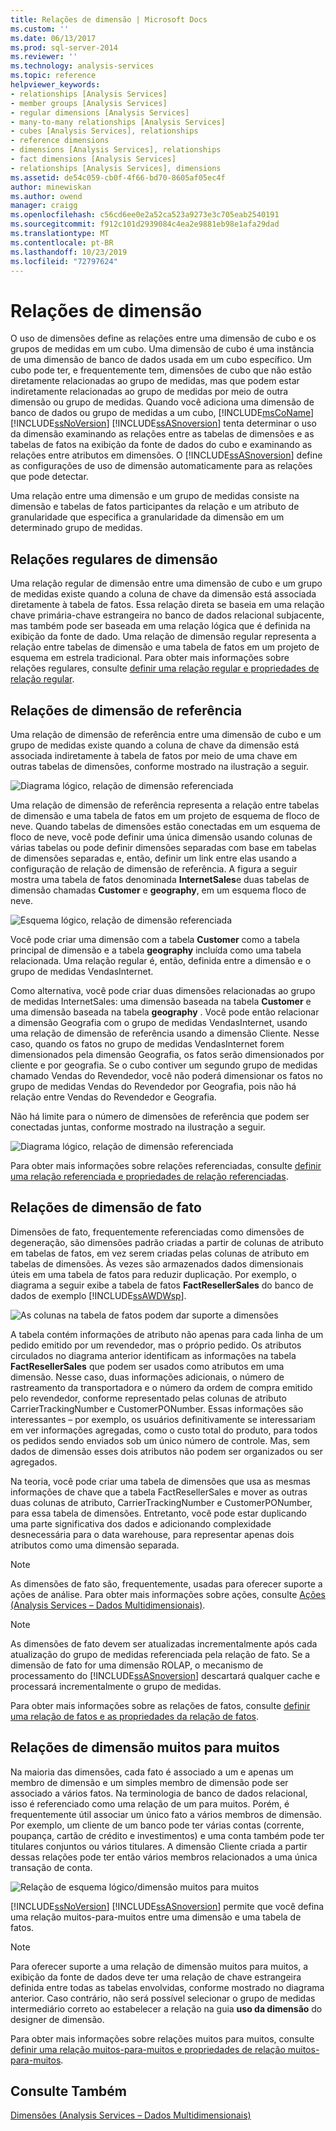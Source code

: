 ```yaml
---
title: Relações de dimensão | Microsoft Docs
ms.custom: ''
ms.date: 06/13/2017
ms.prod: sql-server-2014
ms.reviewer: ''
ms.technology: analysis-services
ms.topic: reference
helpviewer_keywords:
- relationships [Analysis Services]
- member groups [Analysis Services]
- regular dimensions [Analysis Services]
- many-to-many relationships [Analysis Services]
- cubes [Analysis Services], relationships
- reference dimensions
- dimensions [Analysis Services], relationships
- fact dimensions [Analysis Services]
- relationships [Analysis Services], dimensions
ms.assetid: de54c059-cb0f-4f66-bd70-8605af05ec4f
author: minewiskan
ms.author: owend
manager: craigg
ms.openlocfilehash: c56cd6ee0e2a52ca523a9273e3c705eab2540191
ms.sourcegitcommit: f912c101d2939084c4ea2e9881eb98e1afa29dad
ms.translationtype: MT
ms.contentlocale: pt-BR
ms.lasthandoff: 10/23/2019
ms.locfileid: "72797624"
---
```

# <a name="dimension-relationships"></a>Relações de dimensão
  O uso de dimensões define as relações entre uma dimensão de cubo e os grupos de medidas em um cubo. Uma dimensão de cubo é uma instância de uma dimensão de banco de dados usada em um cubo específico. Um cubo pode ter, e frequentemente tem, dimensões de cubo que não estão diretamente relacionadas ao grupo de medidas, mas que podem estar indiretamente relacionadas ao grupo de medidas por meio de outra dimensão ou grupo de medidas. Quando você adiciona uma dimensão de banco de dados ou grupo de medidas a um cubo, [!INCLUDE[msCoName](../../includes/msconame-md.md)] [!INCLUDE[ssNoVersion](../../includes/ssnoversion-md.md)] [!INCLUDE[ssASnoversion](../../includes/ssasnoversion-md.md)] tenta determinar o uso da dimensão examinando as relações entre as tabelas de dimensões e as tabelas de fatos na exibição da fonte de dados do cubo e examinando as relações entre atributos em dimensões. O [!INCLUDE[ssASnoversion](../../includes/ssasnoversion-md.md)] define as configurações de uso de dimensão automaticamente para as relações que pode detectar.  
  
 Uma relação entre uma dimensão e um grupo de medidas consiste na dimensão e tabelas de fatos participantes da relação e um atributo de granularidade que especifica a granularidade da dimensão em um determinado grupo de medidas.  
  
## <a name="regular-dimension-relationships"></a>Relações regulares de dimensão  
 Uma relação regular de dimensão entre uma dimensão de cubo e um grupo de medidas existe quando a coluna de chave da dimensão está associada diretamente à tabela de fatos. Essa relação direta se baseia em uma relação chave primária-chave estrangeira no banco de dados relacional subjacente, mas também pode ser baseada em uma relação lógica que é definida na exibição da fonte de dado. Uma relação de dimensão regular representa a relação entre tabelas de dimensão e uma tabela de fatos em um projeto de esquema em estrela tradicional. Para obter mais informações sobre relações regulares, consulte [definir uma relação regular e propriedades de relação regular](../multidimensional-models/define-a-regular-relationship-and-regular-relationship-properties.md).  
  
## <a name="reference-dimension-relationships"></a>Relações de dimensão de referência  
 Uma relação de dimensão de referência entre uma dimensão de cubo e um grupo de medidas existe quando a coluna de chave da dimensão está associada indiretamente à tabela de fatos por meio de uma chave em outras tabelas de dimensões, conforme mostrado na ilustração a seguir.  
  
 ![Diagrama lógico, relação de dimensão referenciada](../../analysis-services/dev-guide/media/as-refdimension1.gif "Diagrama lógico, relação de dimensão referenciada")  
  
 Uma relação de dimensão de referência representa a relação entre tabelas de dimensão e uma tabela de fatos em um projeto de esquema de floco de neve. Quando tabelas de dimensões estão conectadas em um esquema de floco de neve, você pode definir uma única dimensão usando colunas de várias tabelas ou pode definir dimensões separadas com base em tabelas de dimensões separadas e, então, definir um link entre elas usando a configuração de relação de dimensão de referência. A figura a seguir mostra uma tabela de fatos denominada **InternetSales**e duas tabelas de dimensão chamadas **Customer** e **geography**, em um esquema floco de neve.  
  
 ![Esquema lógico, relação de dimensão referenciada](../../analysis-services/dev-guide/media/as-refdim-schema1.gif "Esquema lógico, relação de dimensão referenciada")  
  
 Você pode criar uma dimensão com a tabela **Customer** como a tabela principal de dimensão e a tabela **geography** incluída como uma tabela relacionada. Uma relação regular é, então, definida entre a dimensão e o grupo de medidas VendasInternet.  
  
 Como alternativa, você pode criar duas dimensões relacionadas ao grupo de medidas InternetSales: uma dimensão baseada na tabela **Customer** e uma dimensão baseada na tabela **geography** . Você pode então relacionar a dimensão Geografia com o grupo de medidas VendasInternet, usando uma relação de dimensão de referência usando a dimensão Cliente. Nesse caso, quando os fatos no grupo de medidas VendasInternet forem dimensionados pela dimensão Geografia, os fatos serão dimensionados por cliente e por geografia. Se o cubo contiver um segundo grupo de medidas chamado Vendas do Revendedor, você não poderá dimensionar os fatos no grupo de medidas Vendas do Revendedor por Geografia, pois não há relação entre Vendas do Revendedor e Geografia.  
  
 Não há limite para o número de dimensões de referência que podem ser conectadas juntas, conforme mostrado na ilustração a seguir.  
  
 ![Diagrama lógico, relação de dimensão referenciada](../../analysis-services/dev-guide/media/as-refdimension2.gif "Diagrama lógico, relação de dimensão referenciada")  
  
 Para obter mais informações sobre relações referenciadas, consulte [definir uma relação referenciada e propriedades de relação referenciadas](../multidimensional-models/define-a-referenced-relationship-and-referenced-relationship-properties.md).  
  
## <a name="fact-dimension-relationships"></a>Relações de dimensão de fato  
 Dimensões de fato, frequentemente referenciadas como dimensões de degeneração, são dimensões padrão criadas a partir de colunas de atributo em tabelas de fatos, em vez serem criadas pelas colunas de atributo em tabelas de dimensões. Às vezes são armazenados dados dimensionais úteis em uma tabela de fatos para reduzir duplicação. Por exemplo, o diagrama a seguir exibe a tabela de fatos **FactResellerSales** do banco de dados de exemplo [!INCLUDE[ssAWDWsp](../../includes/ssawdwsp-md.md)].  
  
 ![As colunas na tabela de fatos podem dar suporte a dimensões](../../analysis-services/dev-guide/media/as-factdim.gif "As colunas na tabela de fatos podem dar suporte a dimensões")  
  
 A tabela contém informações de atributo não apenas para cada linha de um pedido emitido por um revendedor, mas o próprio pedido. Os atributos circulados no diagrama anterior identificam as informações na tabela **FactResellerSales** que podem ser usados como atributos em uma dimensão. Nesse caso, duas informações adicionais, o número de rastreamento da transportadora e o número da ordem de compra emitido pelo revendedor, conforme representado pelas colunas de atributo CarrierTrackingNumber e CustomerPONumber. Essas informações são interessantes – por exemplo, os usuários definitivamente se interessariam em ver informações agregadas, como o custo total do produto, para todos os pedidos sendo enviados sob um único número de controle. Mas, sem dados de dimensão esses dois atributos não podem ser organizados ou ser agregados.  
  
 Na teoria, você pode criar uma tabela de dimensões que usa as mesmas informações de chave que a tabela FactResellerSales e mover as outras duas colunas de atributo, CarrierTrackingNumber e CustomerPONumber, para essa tabela de dimensões. Entretanto, você pode estar duplicando uma parte significativa dos dados e adicionando complexidade desnecessária para o data warehouse, para representar apenas dois atributos como uma dimensão separada.  
  
> [!NOTE]  
>  As dimensões de fato são, frequentemente, usadas para oferecer suporte a ações de análise. Para obter mais informações sobre ações, consulte [Ações &#40;Analysis Services – Dados Multidimensionais&#41;](../multidimensional-models/actions-analysis-services-multidimensional-data.md).  
  
> [!NOTE]  
>  As dimensões de fato devem ser atualizadas incrementalmente após cada atualização do grupo de medidas referenciada pela relação de fato. Se a dimensão de fato for uma dimensão ROLAP, o mecanismo de processamento do [!INCLUDE[ssASnoversion](../../includes/ssasnoversion-md.md)] descartará qualquer cache e processará incrementalmente o grupo de medidas.  
  
 Para obter mais informações sobre as relações de fatos, consulte [definir uma relação de fatos e as propriedades da relação de fatos](../multidimensional-models/define-a-fact-relationship-and-fact-relationship-properties.md).  
  
## <a name="many-to-many-dimension-relationships"></a>Relações de dimensão muitos para muitos  
 Na maioria das dimensões, cada fato é associado a um e apenas um membro de dimensão e um simples membro de dimensão pode ser associado a vários fatos. Na terminologia de banco de dados relacional, isso é referenciado como uma relação de um para muitos. Porém, é frequentemente útil associar um único fato a vários membros de dimensão. Por exemplo, um cliente de um banco pode ter várias contas (corrente, poupança, cartão de crédito e investimentos) e uma conta também pode ter titulares conjuntos ou vários titulares. A dimensão Cliente criada a partir dessas relações pode ter então vários membros relacionados a uma única transação de conta.  
  
 ![Relação de esquema lógico/dimensão muitos para muitos](../../analysis-services/dev-guide/media/as-many-dimension1.gif "Relação de esquema lógico/dimensão muitos para muitos")  
  
 [!INCLUDE[ssNoVersion](../../includes/ssnoversion-md.md)] [!INCLUDE[ssASnoversion](../../includes/ssasnoversion-md.md)] permite que você defina uma relação muitos-para-muitos entre uma dimensão e uma tabela de fatos.  
  
> [!NOTE]  
>  Para oferecer suporte a uma relação de dimensão muitos para muitos, a exibição da fonte de dados deve ter uma relação de chave estrangeira definida entre todas as tabelas envolvidas, conforme mostrado no diagrama anterior. Caso contrário, não será possível selecionar o grupo de medidas intermediário correto ao estabelecer a relação na guia **uso da dimensão** do designer de dimensão.  
  
 Para obter mais informações sobre relações muitos para muitos, consulte [definir uma relação muitos-para-muitos e propriedades de relação muitos-para-muitos](../multidimensional-models/define-a-many-to-many-relationship-and-many-to-many-relationship-properties.md).  
  
## <a name="see-also"></a>Consulte Também  
 [Dimensões &#40;Analysis Services – Dados Multidimensionais&#41;](../multidimensional-models-olap-logical-dimension-objects/dimensions-analysis-services-multidimensional-data.md)  
  
  
